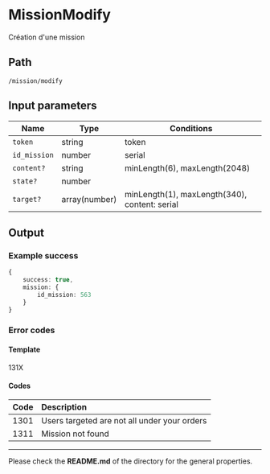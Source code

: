 # MissionModify
Création d'une mission

## Path
`/mission/modify`

## Input parameters
| Name | Type | Conditions |
| --- | --- | --- |
| `token` | string | token |
| `id_mission` | number | serial |
| `content?` | string | minLength(6), maxLength(2048) |
| `state?` | number |  |
| `target?` | array(number) | minLength(1), maxLength(340), content: serial |

## Output

### Example success
```TypeScript
{
    success: true,
    mission: {
        id_mission: 563
    }
}
```

### Error codes
#### Template
131X

#### Codes
| Code | Description |
| ---: | :--- |
| 1301 | Users targeted are not all under your orders |
| 1311 | Mission not found |

---
Please check the **README.md** of the directory for the general properties.
